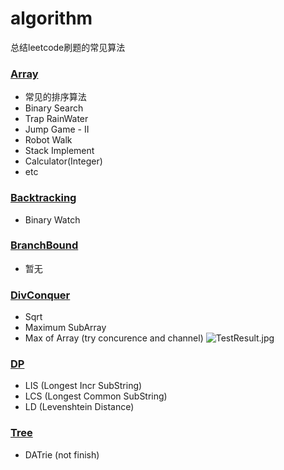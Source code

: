 # algorithm

总结leetcode刷题的常见算法

### [Array](https://github.com/yeqown/alg/tree/master/array)

* 常见的排序算法
* Binary Search
* Trap RainWater
* Jump Game - II
* Robot Walk
* Stack Implement
* Calculator(Integer)
* etc

### [Backtracking](https://github.com/yeqown/alg/tree/master/backtracking)

* Binary Watch

### [BranchBound](https://github.com/yeqown/alg/tree/master/branch_conquer)

* 暂无

### [DivConquer](https://github.com/yeqown/alg/tree/master/div_conquer)

* Sqrt
* Maximum SubArray
* Max of Array (try concurence and channel)
![TestResult.jpg](./_res/maxOfArrayTestResult.jpg)

### [DP](https://github.com/yeqown/alg/tree/master/dp)

* LIS (Longest Incr SubString)
* LCS (Longest Common SubString)
* LD (Levenshtein Distance)

### [Tree](https://github.com/yeqown/alg/tree/master/tree)

* DATrie (not finish)
